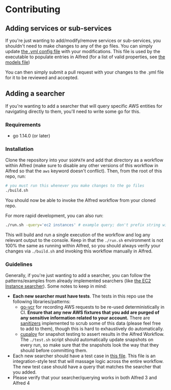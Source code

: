 # Contributing

## Adding services or sub-services

If you're just wanting to add/modify/remove services or sub-services, you shouldn't need to make changes to any of the go files. You can simply update [the .yml config file](console-services.yml) with your modifications. This file is used by the executable to populate entries in Alfred (for a list of valid properties, see [the models file](awsworkflow/aws_service.go))

You can then simply submit a pull request with your changes to the .yml file for it to be reviewed and accepted.

## Adding a searcher

If you're wanting to add a searcher that will query specific AWS entities for navigating directly to them, you'll need to write some go for this.

### Requirements
- go 1.14.0 (or later)

### Installation
Clone the repository into your `$GOPATH` and add that directory as a workflow within Alfred (make sure to disable any other versions of this workflow in Alfred so that the `aws` keyword doesn't conflict). Then, from the root of this repo, run:

```sh
# you must run this whenever you make changes to the go files
./build.sh
```

You should now be able to invoke the Alfred workflow from your cloned repo.

For more rapid development, you can also run:

```sh
./run.sh -query='ec2 instances' # example query; don't prefix string with `aws` here!
```

This will build and run a single execution of the workflow and log any relevant output to the console. Keep in that the `./run.sh` environment is not 100% the same as running within Alfred, so you should always verify your changes via `./build.sh` and invoking this workflow manually in Alfred.

### Guidelines

Generally, if you're just wanting to add a searcher, you can follow the patterns/examples from already implemented searchers (like [the EC2 Instance searcher](https://github.com/rkoval/alfred-aws-console-services-workflow/blob/master/searchers/ec2_instances.go)). Some notes to keep in mind:

- **Each new searcher must have tests**. The tests in this repo use the following libraries/patterns:
  - [go-vcr](https://github.com/dnaeon/go-vcr) for recording AWS requests to be re-used deterministically in CI. **Ensure that any new AWS fixtures that you add are purged of any sensitive information related to your account.** There are [sanitizers](https://github.com/rkoval/alfred-aws-console-services-workflow/blob/1178d7c9ff81e763e4898dd1450f642974e3b5c7/tests/test_tools.go#L52-L112) implemented to scrub some of this data (please feel free to add to them), though this is hard to exhaustively do automatically.
  - [cupaloy](https://github.com/bradleyjkemp/cupaloy) for snapshot testing to assert results in the Alfred Workflow. The `./test.sh` script should automatically update snapshots on every run, so make sure that the snapshots look the way that they should before committing them.
- Each new searcher should have a test case in [this file](https://github.com/rkoval/alfred-aws-console-services-workflow/blob/1178d7c9ff81e763e4898dd1450f642974e3b5c7/workflow/workflow_test.go). This file is an integration-style test that will massage logic across the entire workflow. The new test case should have a query that matches the searcher that you added.
- Please verify that your searcher/querying works in both Alfred 3 and Alfred 4
